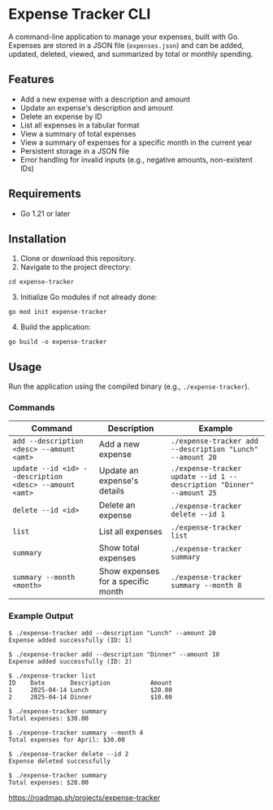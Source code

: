 # Expense Tracker CLI

A command-line application to manage your expenses, built with Go. Expenses are stored in a JSON file (`expenses.json`) and can be added, updated, deleted, viewed, and summarized by total or monthly spending.

## Features
- Add a new expense with a description and amount
- Update an expense's description and amount
- Delete an expense by ID
- List all expenses in a tabular format
- View a summary of total expenses
- View a summary of expenses for a specific month in the current year
- Persistent storage in a JSON file
- Error handling for invalid inputs (e.g., negative amounts, non-existent IDs)

## Requirements
- Go 1.21 or later

## Installation
1. Clone or download this repository.
2. Navigate to the project directory:
```
cd expense-tracker
```

3. Initialize Go modules if not already done:
```
go mod init expense-tracker
```

4. Build the application:
```
go build -o expense-tracker
```

## Usage

Run the application using the compiled binary (e.g., `./expense-tracker`).

### Commands

| Command                                   | Description                              | Example                                    |
|-------------------------------------------|------------------------------------------|--------------------------------------------|
| `add --description <desc> --amount <amt>` | Add a new expense                        | `./expense-tracker add --description "Lunch" --amount 20` |
| `update --id <id> --description <desc> --amount <amt>` | Update an expense's details              | `./expense-tracker update --id 1 --description "Dinner" --amount 25` |
| `delete --id <id>`                        | Delete an expense                        | `./expense-tracker delete --id 1`          |
| `list`                                    | List all expenses                        | `./expense-tracker list`                   |
| `summary`                                 | Show total expenses                      | `./expense-tracker summary`                |
| `summary --month <month>`                 | Show expenses for a specific month       | `./expense-tracker summary --month 8`      |

### Example Output
```
$ ./expense-tracker add --description "Lunch" --amount 20
Expense added successfully (ID: 1)

$ ./expense-tracker add --description "Dinner" --amount 10
Expense added successfully (ID: 2)

$ ./expense-tracker list
ID    Date       Description           Amount
1     2025-04-14 Lunch                 $20.00
2     2025-04-14 Dinner                $10.00

$ ./expense-tracker summary
Total expenses: $30.00

$ ./expense-tracker summary --month 4
Total expenses for April: $30.00

$ ./expense-tracker delete --id 2
Expense deleted successfully

$ ./expense-tracker summary
Total expenses: $20.00
```

https://roadmap.sh/projects/expense-tracker
